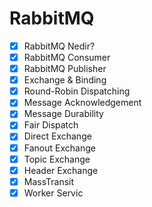 # RabbitMQ

- [x] RabbitMQ Nedir?
- [x] RabbitMQ Consumer
- [x] RabbitMQ Publisher
- [x] Exchange & Binding
- [x] Round-Robin Dispatching
- [x] Message Acknowledgement
- [x] Message Durability
- [x] Fair Dispatch
- [x] Direct Exchange
- [x] Fanout Exchange
- [x] Topic Exchange
- [x] Header Exchange
- [x] MassTransit
- [x] Worker Servic
